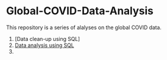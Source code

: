 # Global-COVID-Data-Analysis
This repository is a series of alalyses on the global COVID data.

1. [Data clean-up using SQL]
2. [Data analysis using SQL](https://github.com/saramille/Global-COVID-Data-Analysis/blob/main/COVID_data_exploratory_analysis.sql)
3. 

